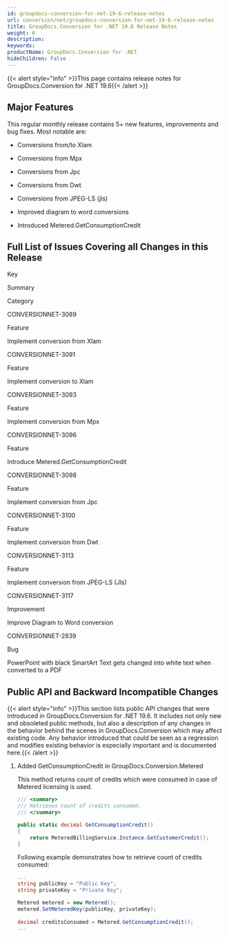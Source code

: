 ```yaml
---
id: groupdocs-conversion-for-net-19-6-release-notes
url: conversion/net/groupdocs-conversion-for-net-19-6-release-notes
title: GroupDocs.Conversion for .NET 19.6 Release Notes
weight: 6
description: 
keywords: 
productName: GroupDocs.Conversion for .NET
hideChildren: False
---
```

{{< alert style="info" >}}This page contains release notes for GroupDocs.Conversion for .NET 19.6{{< /alert >}}

## Major Features

This regular monthly release contains 5+ new features, improvements and bug fixes. Most notable are: 

*   Conversions from/to Xlam
    
*   Conversions from Mpx
*   Conversions from Jpc
*   Conversions from Dwt
*   Conversions from JPEG-LS (jls)
*   Improved diagram to word conversions
*   Introduced Metered.GetConsumptionCredit

## Full List of Issues Covering all Changes in this Release

Key

Summary

Category

CONVERSIONNET-3089

Feature

Implement conversion from Xlam

CONVERSIONNET-3091

Feature

Implement conversion to Xlam

CONVERSIONNET-3093

Feature

Implement conversion from Mpx

CONVERSIONNET-3096

Feature

Introduce Metered.GetConsumptionCredit

CONVERSIONNET-3098

Feature

Implement conversion from Jpc

CONVERSIONNET-3100

Feature

Implement conversion from Dwt

CONVERSIONNET-3113

Feature

Implement conversion from JPEG-LS (Jls)

CONVERSIONNET-3117

Improvement

Improve Diagram to Word conversion

CONVERSIONNET-2839

Bug

PowerPoint with black SmartArt Text gets changed into white text when converted to a PDF

## Public API and Backward Incompatible Changes

{{< alert style="info" >}}This section lists public API changes that were introduced in GroupDocs.Conversion for .NET 19.6. It includes not only new and obsoleted public methods, but also a description of any changes in the behavior behind the scenes in GroupDocs.Conversion which may affect existing code. Any behavior introduced that could be seen as a regression and modifies existing behavior is especially important and is documented here.{{< /alert >}}

1.  Added GetConsumptionCredit in GroupDocs.Conversion.Metered
    
    This method returns count of credits which were consumed in case of Metered licensing is used.
    
    ```csharp
    /// <summary>
    /// Retrieves count of credits consumed.
    /// </summary>
    
    public static decimal GetConsumptionCredit()
    {
        return MeteredBillingService.Instance.GetCustomerCredit();
    }
    ```
    
    Following example demonstrates how to retrieve count of credits consumed:
    
    ```csharp
    ...
    string publicKey = "Public Key";
    string privateKey = "Private Key";
    
    Metered metered = new Metered();
    metered.SetMeteredKey(publicKey, privateKey);
     
    decimal creditsConsumed = Metered.GetConsumptionCredit();
    ...
    ```
